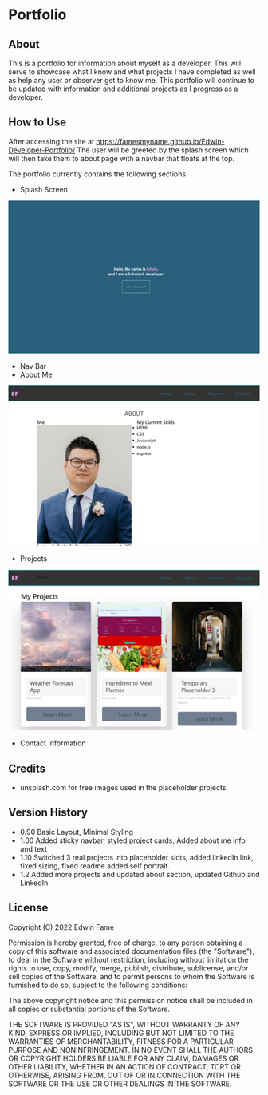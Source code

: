 # Portfolio

## About
This is a portfolio for information about myself as a developer. This will serve to showcase what I know and what projects I have completed as well as help any user or observer get to know me. This portfolio will continue to be updated with information and additional projects as I progress as a developer.

## How to Use
After accessing the site at https://famesmyname.github.io/Edwin-Developer-Portfolio/
The user will be greeted by the splash screen which will then take them to about page with a navbar that floats at the top.

The portfolio currently contains the following sections:
- Splash Screen

![Screenshot of splash screen](.//Images/readme_screenshot_001.png)

- Nav Bar
- About Me

![Screenshot of About Me](.//Images/readme_screenshot_002.png)

- Projects

![Screenshot of Projects](.//Images/readme_screenshot_003.png)
- Contact Information

## Credits
- unsplash.com for free images used in the placeholder projects.

## Version History
-   0.90    Basic Layout, Minimal Styling
-   1.00    Added sticky navbar, styled project cards, Added about me info and text
-   1.10    Switched 3 real projects into placeholder slots, added linkedIn link, fixed sizing, fixed readme
            added self portrait.
-   1.2     Added more projects and updated about section, updated Github and LinkedIn

            
## License
 
Copyright (C) 2022  Edwin Fame

Permission is hereby granted, free of charge, to any person obtaining a copy
of this software and associated documentation files (the "Software"), to deal
in the Software without restriction, including without limitation the rights
to use, copy, modify, merge, publish, distribute, sublicense, and/or sell
copies of the Software, and to permit persons to whom the Software is
furnished to do so, subject to the following conditions:

The above copyright notice and this permission notice shall be included in all
copies or substantial portions of the Software.

THE SOFTWARE IS PROVIDED "AS IS", WITHOUT WARRANTY OF ANY KIND, EXPRESS OR
IMPLIED, INCLUDING BUT NOT LIMITED TO THE WARRANTIES OF MERCHANTABILITY,
FITNESS FOR A PARTICULAR PURPOSE AND NONINFRINGEMENT. IN NO EVENT SHALL THE
AUTHORS OR COPYRIGHT HOLDERS BE LIABLE FOR ANY CLAIM, DAMAGES OR OTHER
LIABILITY, WHETHER IN AN ACTION OF CONTRACT, TORT OR OTHERWISE, ARISING FROM,
OUT OF OR IN CONNECTION WITH THE SOFTWARE OR THE USE OR OTHER DEALINGS IN THE
SOFTWARE.
  
